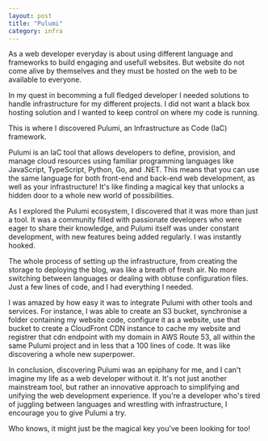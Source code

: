 ```yaml
---
layout: post
title: "Pulumi"
category: infra
---
```


As a web developer everyday is about using different language and frameworks to build engaging and usefull websites.
But website do not come alive by themselves and they must be hosted on the web to be available to everyone.

In my quest in becomming a full fledged developer I needed solutions to handle infrastructure for my different projects.
I did not want a black box hosting solution and I wanted to keep control on where my code is running.

This is where I discovered Pulumi, an Infrastructure as Code (IaC) framework.

<!--more-->

Pulumi is an IaC tool that allows developers to define, provision, and manage cloud resources using familiar programming languages like JavaScript, TypeScript, Python, Go, and .NET. This means that you can use the same language for both front-end and back-end web development, as well as your infrastructure! It's like finding a magical key that unlocks a hidden door to a whole new world of possibilities.

As I explored the Pulumi ecosystem, I discovered that it was more than just a tool. It was a community filled with passionate developers who were eager to share their knowledge, and Pulumi itself was under constant development, with new features being added regularly. I was instantly hooked.

The whole process of setting up the infrastructure, from creating the storage to deploying the blog, was like a breath of fresh air. No more switching between languages or dealing with obtuse configuration files. Just a few lines of code, and I had everything I needed.

I was amazed by how easy it was to integrate Pulumi with other tools and services. For instance, I was able to create an S3 bucket, synchronise a folder containing my website code, configure it as a website, use that bucket to create a CloudFront CDN instance to cache my website and registrer that cdn endpoint with my domain in AWS Route 53, all within the same Pulumi project and in less that a 100 lines of code. It was like discovering a whole new superpower.

In conclusion, discovering Pulumi was an epiphany for me, and I can't imagine my life as a web developer without it.
It's not just another mainstream tool, but rather an innovative approach to simplifying and unifying the web development experience. If you're a developer who's tired of juggling between languages and wrestling with infrastructure, I encourage you to give Pulumi a try.

Who knows, it might just be the magical key you've been looking for too!